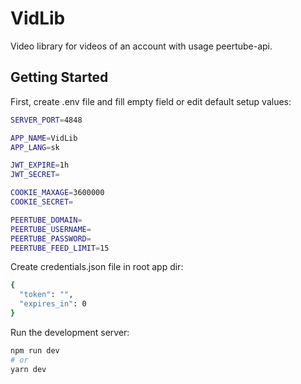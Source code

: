# VidLib
Video library for videos of an account with usage peertube-api.

## Getting Started

First, create .env file and fill empty field or edit default setup values:

```bash
SERVER_PORT=4848

APP_NAME=VidLib
APP_LANG=sk

JWT_EXPIRE=1h
JWT_SECRET=

COOKIE_MAXAGE=3600000
COOKIE_SECRET=

PEERTUBE_DOMAIN=
PEERTUBE_USERNAME=
PEERTUBE_PASSWORD=
PEERTUBE_FEED_LIMIT=15
```

Create credentials.json file in root app dir:

```bash
{
  "token": "",
  "expires_in": 0
}
```

Run the development server:

```bash
npm run dev
# or
yarn dev
```
